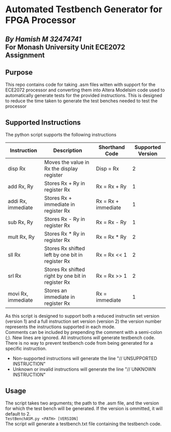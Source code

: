 # Automated Testbench Generator for FPGA Processor
*By Hamish M 32474741*\
For Monash University Unit ECE2072 Assignment
---
## Purpose
This repo contains code for taking .asm files witten with support for the ECE2072 processor and converting them into Altera Modelsim code used to automatically generate tests for the provided instructions. This is designed to reduce the time taken to generate the test benches needed to test the processor
## Supported Instructions
The python script supports the following instructions

| Instruction        | Description                                       | Shorthand Code      | Supported Version |
|--------------------|---------------------------------------------------|---------------------|-------------------|
| disp Rx            | Moves the value in Rx the display register        | Disp = Rx           | 2                 |
| add Rx, Ry         | Stores Rx + Ry in register Rx                     | Rx = Rx + Ry        | 1                 |
| addi Rx, immediate | Stores Rx + immediate in register Rx              | Rx = Rx + immediate | 1                 |
| sub Rx, Ry         | Stores Rx - Ry in register Rx                     | Rx = Rx - Ry        | 1                 |
| mult Rx, Ry        | Stores Rx * Ry in register Rx                     | Rx = Rx * Ry        | 2                 |
| sll Rx             | Stores Rx shifted left by one bit in register Rx  | Rx = Rx << 1        | 2                 |
| srl Rx             | Stores Rx shifted right by one bit in register Rx | Rx = Rx >> 1        | 2                 |
| movi Rx, immediate | Stores an immediate in register Rx                | Rx = immediate      | 1                 |

As this script is designed to support both a reduced instructin set version (version 1) and a full instruction set version (version 2) the version number represents the instructions supported in each mode.\
Comments can be included by prepending the comment with a semi-colon (;). New lines are ignored. All instructions _will_ generate testbench code. There is no way  to prevent testbench code from being generated for a specific instruction.
* Non-supported instructions will generate the line "// UNSUPPORTED INSTRUCTION"
* Unknown or invalid instructions will generate the line "// UNKNOWN INSTRUCTION"
## Usage
The script takes two arguments; the path to the .asm file, and the version for which the test bench will be generated. If the version is ommitted, it will default to 2.\
```TestBenchASM.py <PATH> [VERSION]```\
The script will generate a testbench.txt file containing the testbench code.

